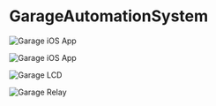 # GarageAutomationSystem

![Garage iOS App](https://github.com/eddieespinal/GarageAutomationSystem/blob/master/img/IMG_1349.PNG)

![Garage iOS App](https://github.com/eddieespinal/GarageAutomationSystem/blob/master/img/IMG_1347.PNG)

![Garage LCD](https://github.com/eddieespinal/GarageAutomationSystem/blob/master/img/IMG_1395.PNG)

![Garage Relay](https://github.com/eddieespinal/GarageAutomationSystem/blob/master/img/IMG_1180.PNG)
